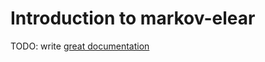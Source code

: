 # Introduction to markov-elear

TODO: write [great documentation](http://jacobian.org/writing/what-to-write/)
